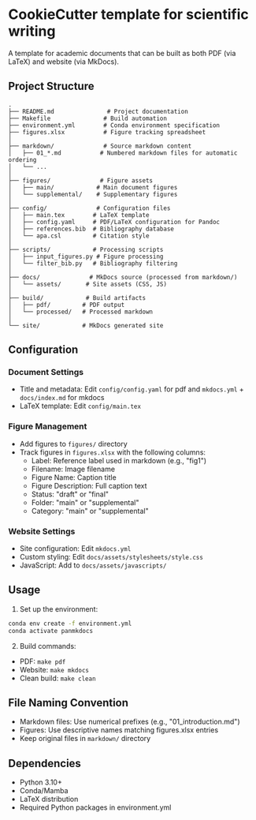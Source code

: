 # CookieCutter template for scientific writing

A template for academic documents that can be built as both PDF (via LaTeX) and website (via MkDocs).

## Project Structure

```
.
├── README.md               # Project documentation
├── Makefile               # Build automation
├── environment.yml        # Conda environment specification
├── figures.xlsx           # Figure tracking spreadsheet
│
├── markdown/              # Source markdown content
│   ├── 01_*.md           # Numbered markdown files for automatic ordering
│   └── ...
│
├── figures/              # Figure assets
│   ├── main/            # Main document figures
│   └── supplemental/    # Supplementary figures
│
├── config/              # Configuration files
│   ├── main.tex        # LaTeX template
│   ├── config.yaml     # PDF/LaTeX configuration for Pandoc
│   ├── references.bib  # Bibliography database
│   └── apa.csl         # Citation style
│
├── scripts/            # Processing scripts
│   ├── input_figures.py # Figure processing
│   └── filter_bib.py   # Bibliography filtering
│
├── docs/              # MkDocs source (processed from markdown/)
│   └── assets/       # Site assets (CSS, JS)
│
├── build/            # Build artifacts
│   ├── pdf/         # PDF output
│   └── processed/   # Processed markdown
│
└── site/            # MkDocs generated site
```

## Configuration

### Document Settings
- Title and metadata: Edit `config/config.yaml` for pdf and `mkdocs.yml` + `docs/index.md` for mkdocs
- LaTeX template: Edit `config/main.tex`

### Figure Management
- Add figures to `figures/` directory
- Track figures in `figures.xlsx` with the following columns:
  - Label: Reference label used in markdown (e.g., "fig1")
  - Filename: Image filename
  - Figure Name: Caption title
  - Figure Description: Full caption text
  - Status: "draft" or "final"
  - Folder: "main" or "supplemental"
  - Category: "main" or "supplemental"

### Website Settings
- Site configuration: Edit `mkdocs.yml`
- Custom styling: Edit `docs/assets/stylesheets/style.css`
- JavaScript: Add to `docs/assets/javascripts/`

## Usage

1. Set up the environment:
```bash
conda env create -f environment.yml
conda activate panmkdocs
```

2. Build commands:
- PDF: `make pdf`
- Website: `make mkdocs`
- Clean build: `make clean`

## File Naming Convention

- Markdown files: Use numerical prefixes (e.g., "01_introduction.md")
- Figures: Use descriptive names matching figures.xlsx entries
- Keep original files in `markdown/` directory

## Dependencies

- Python 3.10+
- Conda/Mamba
- LaTeX distribution
- Required Python packages in environment.yml